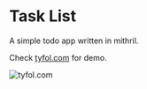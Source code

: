 # Task List

A simple todo app written in mithril.

Check [tyfol.com](http://tyfol.com/) for demo.

![tyfol.com](http://i.imgur.com/oN7ycf6.png)
